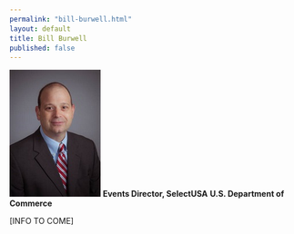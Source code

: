 ```yaml
---
permalink: "bill-burwell.html"
layout: default
title: Bill Burwell 
published: false
---
```



<span class="imgright">![Bill Burwell](images/BB-headshot_small.jpg)
**Events Director, SelectUSA**
**U.S. Department of Commerce**</span>

[INFO TO COME]
